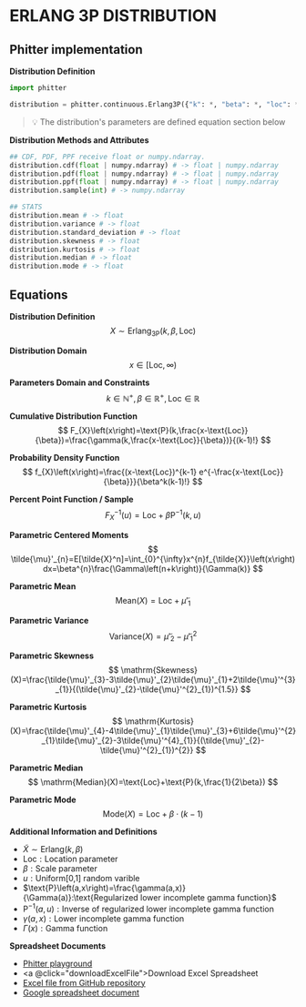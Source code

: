 # ERLANG 3P DISTRIBUTION

## Phitter implementation

**Distribution Definition**

```python
import phitter

distribution = phitter.continuous.Erlang3P({"k": *, "beta": *, "loc": *})
```

> 💡 The distribution's parameters are defined equation section below

**Distribution Methods and Attributes**

```python
## CDF, PDF, PPF receive float or numpy.ndarray.
distribution.cdf(float | numpy.ndarray) # -> float | numpy.ndarray
distribution.pdf(float | numpy.ndarray) # -> float | numpy.ndarray
distribution.ppf(float | numpy.ndarray) # -> float | numpy.ndarray
distribution.sample(int) # -> numpy.ndarray

## STATS
distribution.mean # -> float
distribution.variance # -> float
distribution.standard_deviation # -> float
distribution.skewness # -> float
distribution.kurtosis # -> float
distribution.median # -> float
distribution.mode # -> float
```

## Equations

**Distribution Definition**
$$ X\sim\mathrm{Erlang_{3P}}\left(k,\beta,\text{Loc}\right) $$

**Distribution Domain**
$$ x\in\left[\text{Loc},\infty\right) $$

**Parameters Domain and Constraints**
$$ k\in\mathbb{N}^{+}, \beta\in\mathbb{R}^{+}, \text{Loc}\in\mathbb{R} $$

**Cumulative Distribution Function**
$$ F_{X}\left(x\right)=\text{P}(k,\frac{x-\text{Loc}}{\beta})=\frac{\gamma(k,\frac{x-\text{Loc}}{\beta})}{(k-1)!} $$

**Probability Density Function**
$$ f_{X}\left(x\right)=\frac{(x-\text{Loc})^{k-1} e^{-\frac{x-\text{Loc}}{\beta}}}{\beta^k(k-1)!} $$

**Percent Point Function / Sample**
$$ F^{-1}_{X}\left(u\right)=\text{Loc}+\beta \text{P}^{-1}\left(k,u\right) $$

**Parametric Centered Moments**
$$ \tilde{\mu}'_{n}=E[\tilde{X}^n]=\int_{0}^{\infty}x^{n}f_{\tilde{X}}\left(x\right)dx=\beta^{n}\frac{\Gamma\left(n+k\right)}{\Gamma(k)} $$

**Parametric Mean**
$$ \mathrm{Mean}(X)=\text{Loc}+\tilde{\mu}'_{1} $$

**Parametric Variance**
$$ \mathrm{Variance}(X)=\tilde{\mu}'_{2}-\tilde{\mu}'^{2}_{1} $$

**Parametric Skewness**
$$ \mathrm{Skewness}(X)=\frac{\tilde{\mu}'_{3}-3\tilde{\mu}'_{2}\tilde{\mu}'_{1}+2\tilde{\mu}'^{3}_{1}}{(\tilde{\mu}'_{2}-\tilde{\mu}'^{2}_{1})^{1.5}} $$

**Parametric Kurtosis**
$$ \mathrm{Kurtosis}(X)=\frac{\tilde{\mu}'_{4}-4\tilde{\mu}'_{1}\tilde{\mu}'_{3}+6\tilde{\mu}'^{2}_{1}\tilde{\mu}'_{2}-3\tilde{\mu}'^{4}_{1}}{(\tilde{\mu}'_{2}-\tilde{\mu}'^{2}_{1})^{2}} $$

**Parametric Median**
$$ \mathrm{Median}(X)=\text{Loc}+\text{P}(k,\frac{1}{2\beta}) $$

**Parametric Mode**
$$ \mathrm{Mode}(X)=\text{Loc}+\beta\cdot\left(k-1\right) $$

**Additional Information and Definitions**
- $\tilde{X}\sim\mathrm{Erlang}\left(k,\beta\right)$
- $\text{Loc}:\text{Location parameter}$
- $\beta:\text{Scale parameter}$
- $u:\text{Uniform[0,1] random varible}$
- $\text{P}\left(a,x\right)=\frac{\gamma(a,x)}{\Gamma(a)}:\text{Regularized lower incomplete gamma function}$
- $\text{P}^{-1}\left(a,u\right):\text{Inverse of regularized lower incomplete gamma function}$
- $\gamma\left(a,x\right):\text{Lower incomplete gamma function}$
- $\Gamma\left(x\right):\text{Gamma function}$

**Spreadsheet Documents**

-   [Phitter playground](https://phitter.io/distributions/continuous/erlang_3p)
-   <a @click="downloadExcelFile">Download Excel Spreadsheet</a>
-   [Excel file from GitHub repository](https://github.com/phitter-core/phitter-files/blob/main/continuous/erlang_3p.xlsx)
-   [Google spreadsheet document](https://docs.google.com/spreadsheets/d/1EvFPyOAL-TPQyNf7sAXfqgHqap8sGynH0XxrLRVP12M)

<script setup>
const downloadExcelFile = function() {
    const fileId = "erlang_3p";
    const url = `https://raw.githubusercontent.com/phitter-core/phitter-files/main/continuous/${fileId}.xlsx`;
    const link = document.createElement("a");
    link.href = url;
    link.setAttribute("download", `${fileId}.xlsx`);
    document.body.appendChild(link);
    link.click();
    document.body.removeChild(link);
};
</script>

<style module>
a {
  cursor: pointer;
}
</style>

    